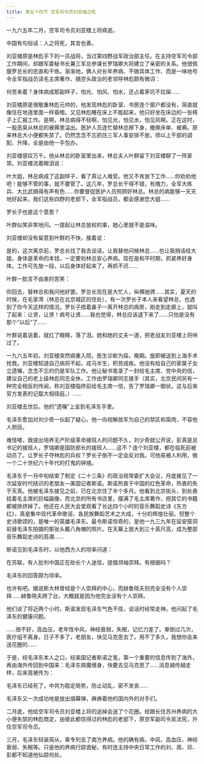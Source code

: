 ```yaml
---
title: 第五十四节 空军司令员刘亚楼之死
---
```


一九六五年二月，空军司令员刘亚楼上将病逝。

中国有句俗话：人之将死，其言也善。

刘亚楼原是林彪手下的一员战将，当过第四野战军政治部主任。在主持空军司令部工作期间，却跟军委秘书长兼三军总参谋长罗瑞卿大将建立了亲密的关系。他很佩服罗总长的忠直和干练。渐渐地，俩人对长年养病、不做具体工作、而是一味地号令全军指战员读毛主席著作、搞空头政治的老领导林彪颇有微词：

何苦来着？身体病成那副样子，怕光、怕风、怕水，还占着茅坑不拉屎……

刘亚楼原是很敬重林彪元帅的，他发现林彪的卧室、书房连个窗户都没有，简直就像住在地道里面一样昏暗。又见林彪睡在床上不能起来，他只好坐在床边的一张椅子上汇报工作。是啊，林总病得不轻啊，怕见光，怕见水，怕见风啊。正在这时，一股恶臭从林总的被褥里溢出。医护人员连忙替林总擦下身，撤换床单、被褥。原来林总大小便都失禁了。仍然念念不忘抓住三军人事安排不放，师以上干部的调配、升降，全是由他一手包办。

刘亚楼感叹万千。他从林总的卧室里出来，林总夫人叶群留下刘亚楼聊了一阵家常。刘亚楼流着眼泪说：

叶大姐，林总病成了这副样子，看了真让人难受。他又不肯放下工作……你劝劝他吧！能够不管的事，就不要管了。这几年，罗总长干得不错，有魄力，全军大练兵、大比武搞得有声有色……你要督促医护人员照顾好林总。林总的病能够一天天地好起来，我们这些四野的老部下，全军指战员，都会感谢您大姐……

罗长子也是这个意思？

叶群似笑非笑地问。一提起让林总放权的事，她心里就不是滋味。

刘亚楼却没有留意到叶群的不快，接着说：

是的，这次离京前，罗总长找了我去谈话，让我替他问候林总……也让我捎话给大姐，身体是革命的本钱，一定要劝林总安心养病。现在是和平时期，抓紧养好身体。工作可先放一段，以后身体好起来了，再抓不迟……

叶群一脸言不由衷的苦笑：

你回去，替林总和我问他好罢。罗总长现在是大忙人，纵横驰骋……其实，夏天的时候，在毛家湾（林总在北京城区的住处），有一次罗长子本人来看望林总，也遇到了你今天这样的情况。罗长子捂着鼻子一离开林总的病房，刚走到走廊上，就叫了起来：让贤，让贤！病号让贤……我也觉得，林总应该退下来了……只怕是没有那个“以后”了……

叶群说着说着，就红了眼睛，落了泪。她和她的丈夫一道，把老战友刘亚楼上将哄过了。

一九六五年初，刘亚楼突然病重入院，医生诊断为癌，晚期。旋即被送到上海手术抢救。刘亚楼知道自己病将不起，戎马半生，积劳成疾。他没有给自己的家属子女立遗嘱，念念不忘的仍是军队工作。他让秘书笔录了一封给毛主席、党中央的信，建议自己的老上级林彪同志全休，工作由罗瑞卿同志接手（其实，北京民间另有一种完全相反的传闻，称刘亚楼临终前给毛主席一信，告了罗瑞卿一御状。这与后来官方发表的记载大相径庭。）……

刘亚楼去世后，他的“遗嘱”上呈到毛泽东手里。

毛泽东愈加对刘少奇一伙起了疑心。他一向视解放军为自己的禁区和脔肉，不容他人侧目。

难怪喽，我提出培养无产阶级革命接班人的问题不久，刘少奇就公开说，彭真是总书记的接班人，罗瑞卿是国防部长的接班人……这不？连个刘亚楼，都在临死前被动员了。让罗长子夺林彪的兵权？罗长子倒不一定会反对我。可他易被人利用，做一个二十世纪六十年代的打鬼的钟馗。

毛泽东于一月中旬结束了制定《二十三条》的政治局常委扩大会议，月底接见了一次延安时代结识的老朋友—美国记者斯诺。斯诺热衷于中国的红色革命，热衷的失于天真。他被毛泽东接见之前，已在北京住了半个多月。他看到北京街头，到处悬挂着毛主席的巨幅画像，而北京的所有书店里，摆满了毛主席著作，把其它的书籍都被排挤掉了。他还在人民大会堂观看了长达四个小时的音乐舞蹈史诗《东方红》，真是集中现代革命歌谣、各民族舞蹈艺术之大成，十分的辉煌壮丽。但整个史诗歌颂的，是唯一的英雄毛泽东。最令斯诺惊奇的，是他一九三九年在延安窑洞前替毛泽东拍摄的那张头戴八角帽的照片。在天幕上放大到三十英尺高，成为整部音乐舞蹈史诗的高潮……

斯诺见到毛泽东时，以他西方人的坦率问道：

在苏联，有人批判中国正在助长个人迷信，提倡领袖崇拜。有根据吗？

毛泽东的回答颇为坦率。

也许有吧。据说斯大林曾经是个人崇拜的中心，而赫鲁晓夫则完全没有个人崇拜……赫鲁晓夫跨了台，大概就是因为他完全没有个人崇拜。

他们谈了将近两个小时。斯诺发现毛泽东气色不佳，谈话时经常走神。他问起了毛泽东的健康问题。

……很不好，高血压，老年性中风，神经衰弱，失眠，记忆力差了。晕倒过几次，医疗组不离身。日子不多了，老朋友，快见马克思去了。用不了多久，我想你会来送花圈的……

于是，经毛泽东本人之口，经美国记者斯诺之笔，第一个重要的信息传到了海外，再由海外传回到中国来：毛泽东病魔缠身，快要去见马克思了……消息越传越走样，后来竟被传为：

毛泽东已经死了，中共为稳定局势，防止动乱，密不发丧……

毛泽东又一次成功地是放出烟幕弹，麻痹着他的国内外的对手们。

二月底，他给空军司令员刘亚楼上将的追掉会送了个花圈。经跟长住苏州养病的大小便失禁的林彪商定，由彼此都信得过的林彪的老部下，原空军副司令吴法宪，升任空军司令员。

三月，毛泽东轻装简从，乘专列去了南方养病。他的确有病，中风、高血压、神经衰弱、失眠等。只是他的养病行踪诡秘，有时连主持中央日常工作的刘、周、邓、彭都不知道他仙踪何处。
